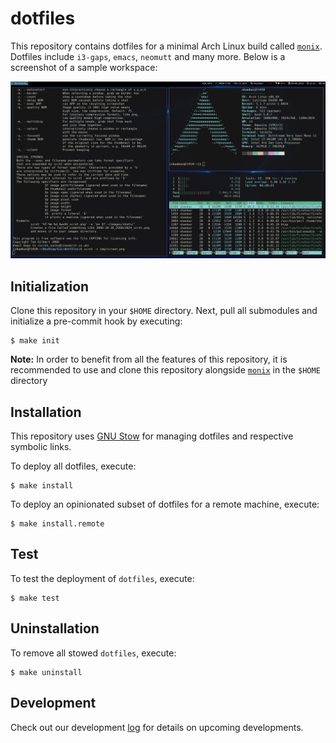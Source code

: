 # dotfiles

This repository contains dotfiles for a minimal Arch Linux build called [`monix`](https://github.com/atreyasha/monix). Dotfiles include `i3-gaps`, `emacs`, `neomutt` and many more. Below is a screenshot of a sample workspace:

<p align="center">
<img src="./docs/screenshot.png" width="700">
</p>

## Initialization

Clone this repository in your `$HOME` directory. Next, pull all submodules and initialize a pre-commit hook by executing:

```
$ make init
```

**Note:** In order to benefit from all the features of this repository, it is recommended to use and clone this repository alongside [`monix`](https://github.com/atreyasha/monix) in the `$HOME` directory

## Installation

This repository uses [GNU Stow](https://www.gnu.org/software/stow/) for managing dotfiles and respective symbolic links.

To deploy all dotfiles, execute:

```
$ make install
```

To deploy an opinionated subset of dotfiles for a remote machine, execute:

```
$ make install.remote
```

## Test

To test the deployment of `dotfiles`, execute:

```
$ make test
```

## Uninstallation

To remove all stowed `dotfiles`, execute:

```
$ make uninstall
```

## Development

Check out our development [log](./docs/develop.md) for details on upcoming developments.

<!--  LocalWords:  dotfiles img src png dotfile
 -->
